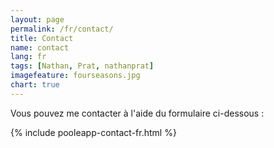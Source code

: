 ```yaml
---
layout: page
permalink: /fr/contact/
title: Contact
name: contact
lang: fr
tags: [Nathan, Prat, nathanprat]
imagefeature: fourseasons.jpg
chart: true
---
```


Vous pouvez me contacter à l'aide du formulaire ci-dessous :

{% include pooleapp-contact-fr.html %}
